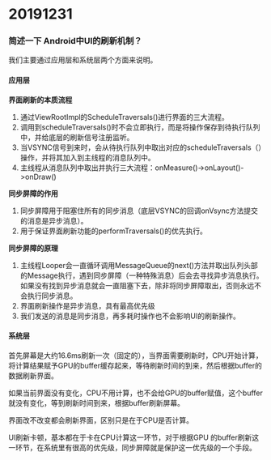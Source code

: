 # 20191231
### 简述一下 Android中UI的刷新机制？

我们主要通过应用层和系统层两个方面来说明。

#### 应用层
**界面刷新的本质流程**

1. 通过ViewRootImpl的ScheduleTraversals()进行界面的三大流程。
2. 调用到scheduleTraversals()时不会立即执行，而是将操作保存到待执行队列中，并给底层的刷新信号注册监听。
3. 当VSYNC信号到来时，会从待执行队列中取出对应的scheduleTraversals（）操作，并将其加入到主线程的消息队列中。
4. 主线程从消息队列中取出并执行三大流程：onMeasure()->onLayout()->onDraw()

**同步屏障的作用**

1. 同步屏障用于阻塞住所有的同步消息（底层VSYNC的回调onVsync方法提交的消息是异步消息）。
2. 用于保证界面刷新功能的performTraversals()的优先执行。

**同步屏障的原理**

1. 主线程Looper会一直循环调用MessageQueue的next()方法并取出队列头部的Message执行，遇到同步屏障（一种特殊消息）后会去寻找异步消息执行。如果没有找到异步消息就会一直阻塞下去，除非将同步屏障取出，否则永远不会执行同步消息。
2. 界面刷新操作是异步消息，具有最高优先级
3. 我们发送的消息是同步消息，再多耗时操作也不会影响UI的刷新操作。

#### 系统层

首先屏幕是大约16.6ms刷新一次（固定的），当界面需要刷新时，CPU开始计算，将计算结果赋予GPU的buffer缓存起来，等待刷新时间的到来，然后根据buffer的数据刷新界面。

如果当前界面没有变化，CPU不用计算，也不会给GPU的buffer赋值，这个buffer就没有变化，等到刷新时间到来，根据buffer刷新屏幕。

界面改不改变都会刷新界面，区别只是在于CPU是否计算。

UI刷新卡顿，基本都在于卡在CPU计算这一环节，对于根据GPU 的buffer刷新这一环节，在系统里有很高的优先级，同步屏障就是保护这一优先级的一个手段。